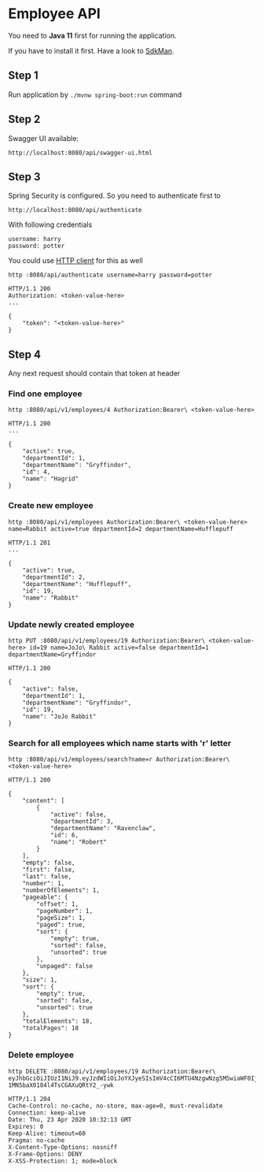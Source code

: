 # Employee API

You need to **Java 11** first for running the application.

If you have to install it first. Have a look to [SdkMan](https://sdkman.io).

## Step 1

Run application by `./mvnw spring-boot:run` command

## Step 2

Swagger UI available:

    http://localhost:8080/api/swagger-ui.html  
    
## Step 3

Spring Security is configured. So you need to authenticate first to 

    http://localhost:8080/api/authenticate
    
With following credentials    

    username: harry
    password: potter
    
You could use [HTTP client](https://httpie.org/) for this as well 

    http :8080/api/authenticate username=harry password=potter
    
    HTTP/1.1 200 
    Authorization: <token-value-here>
    ...
    
    {
        "token": "<token-value-here>"
    }
    

## Step 4

Any next request should contain that token at header
 
### Find one employee
    
    http :8080/api/v1/employees/4 Authorization:Bearer\ <token-value-here>
    
    HTTP/1.1 200 
    ...
    
    {
        "active": true, 
        "departmentId": 1, 
        "departmentName": "Gryffindor", 
        "id": 4, 
        "name": "Hagrid"
    }
    
### Create new employee

    http :8080/api/v1/employees Authorization:Bearer\ <token-value-here> name=Rabbit active=true departmentId=2 departmentName=Hufflepuff
    
    HTTP/1.1 201 
    ...
    
    {
        "active": true, 
        "departmentId": 2, 
        "departmentName": "Hufflepuff", 
        "id": 19, 
        "name": "Rabbit"
    }
    
### Update newly created employee

    http PUT :8080/api/v1/employees/19 Authorization:Bearer\ <token-value-here> id=19 name=JoJo\ Rabbit active=false departmentId=1 departmentName=Gryffindor
    
    HTTP/1.1 200 
    
    {
        "active": false, 
        "departmentId": 1, 
        "departmentName": "Gryffindor", 
        "id": 19, 
        "name": "JoJo Rabbit"
    }
    
### Search for all employees which name starts with 'r' letter

    http :8080/api/v1/employees/search?name=r Authorization:Bearer\ <token-value-here>
    
    HTTP/1.1 200 
    
    {
        "content": [
            {
                "active": false, 
                "departmentId": 3, 
                "departmentName": "Ravenclaw", 
                "id": 6, 
                "name": "Robert"
            }
        ], 
        "empty": false, 
        "first": false, 
        "last": false, 
        "number": 1, 
        "numberOfElements": 1, 
        "pageable": {
            "offset": 1, 
            "pageNumber": 1, 
            "pageSize": 1, 
            "paged": true, 
            "sort": {
                "empty": true, 
                "sorted": false, 
                "unsorted": true
            }, 
            "unpaged": false
        }, 
        "size": 1, 
        "sort": {
            "empty": true, 
            "sorted": false, 
            "unsorted": true
        }, 
        "totalElements": 18, 
        "totalPages": 18
    }

### Delete employee

    http DELETE :8080/api/v1/employees/19 Authorization:Bearer\ eyJhbGciOiJIUzI1NiJ9.eyJzdWIiOiJoYXJyeSIsImV4cCI6MTU4NzgwNzg5MSwiaWF0IjoxNTg3NjM1MDkxfQ.BF6VIBJuiOtQ-1MN5baX0184l4TsCGAXuQRtY2_-ywk
    
    HTTP/1.1 204 
    Cache-Control: no-cache, no-store, max-age=0, must-revalidate
    Connection: keep-alive
    Date: Thu, 23 Apr 2020 10:32:13 GMT
    Expires: 0
    Keep-Alive: timeout=60
    Pragma: no-cache
    X-Content-Type-Options: nosniff
    X-Frame-Options: DENY
    X-XSS-Protection: 1; mode=block


